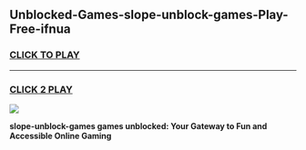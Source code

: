 
## Unblocked-Games-slope-unblock-games-Play-Free-ifnua
<h3>
<a href="https://premium76.site?title=slope-unblock-games&ref=15A">CLICK TO PLAY</a></h3>
<hr>

<h3>
<a href="https://premium76.site?title=slope-unblock-games&ref=15A">CLICK 2 PLAY</a>
  
</h3>

<a href="https://premium76.site?title=slope-unblock-games&ref=15A"><img src="https://clearcache.store/games.png"></a>


**slope-unblock-games games unblocked: Your Gateway to Fun and Accessible Online Gaming**
